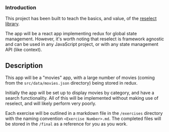 ### Introduction

This project has been built to teach the basics, and value, of the [reselect library](https://github.com/reduxjs/reselect#readme).

The app will be a react app implementing redux for global state management. However, it's worth noting that reselect is framework agnostic and can be used in any JavaScript project, or with any state management API (like context).

## Description

This app will be a "movies" app, with a large number of movies (coming from the `src/data/movies.json` directory) being stored in redux.

Initially the app will be set up to display movies by category, and have a search functionality. All of this will be implemented without making use of reselect, and will likely perform very poorly.

Each exercise will be outlined in a markdown file in the `/exercises` directory with the naming convention `<Exercise Number>.md`. The completed files will be stored in the `/final` as a reference for you as you work.
